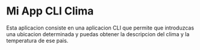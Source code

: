 # Mi App CLI Clima
Esta aplicacion consiste en una aplicacion CLI que permite que introduzcas una ubicacion determinada
y puedas obtener la descripcion del clima y la temperatura de ese pais. 



